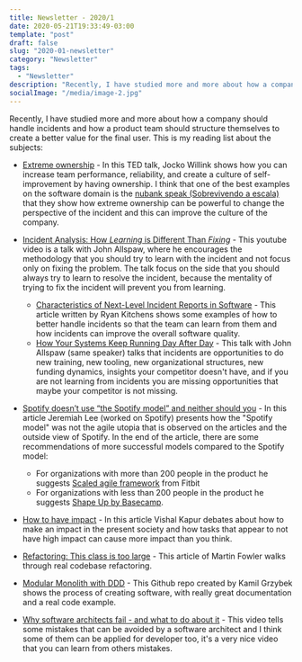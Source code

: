 ```yaml
---
title: Newsletter - 2020/1
date: 2020-05-21T19:33:49-03:00
template: "post"
draft: false
slug: "2020-01-newsletter"
category: "Newsletter"
tags:
  - "Newsletter"
description: "Recently, I have studied more and more about how a company should handle incidents and how a product team should structure themselves to create a better value for the final user. This is my reading list about the subjects..."
socialImage: "/media/image-2.jpg"
---
```


Recently, I have studied more and more about how a company should handle incidents and how a product team should structure themselves to create a better value for the final user. This is my reading list about the subjects:

- [Extreme ownership](https://www.youtube.com/watch?v=ljqra3BcqWM) - In this TED talk, Jocko Willink shows how you can increase team performance, reliability, and create a culture of self-improvement by having ownership. I think that one of the best examples on the software domain is the [nubank speak (Sobrevivendo a escala)](https://www.infoq.com/br/presentations/sobrevivendo-a-escala/) that they show how extreme ownership can be powerful to change the perspective of the incident and this can improve the culture of the company.

- [Incident Analysis: How _Learning_ is Different Than _Fixing_](https://www.youtube.com/watch?v=VFcTNH2iUBM) - This youtube video is a talk with John Allspaw, where he encourages the methodology that you should try to learn with the incident and not focus only on fixing the problem. The talk focus on the side that you should always try to learn to resolve the incident, because the mentality of trying to fix the incident will prevent you from learning.

  - [Characteristics of Next-Level Incident Reports in Software](https://www.learningfromincidents.io/blog/characteristics-of-next-level-incident-reports-in-software) - This article written by Ryan Kitchens shows some examples of how to better handle incidents so that the team can learn from them and how incidents can improve the overall software quality.
  - [How Your Systems Keep Running Day After Day](https://www.youtube.com/watch?v=xA5U85LSk0M) - This talk with John Allspaw (same speaker) talks that incidents are opportunities to do new training, new tooling, new organizational structures, new funding dynamics, insights your competitor doesn't have, and if you are not learning from incidents you are missing opportunities that maybe your competitor is not missing.

- [Spotify doesn’t use “the Spotify model” and neither should you](https://www.jeremiahlee.com/posts/failed-squad-goals/) - In this article Jeremiah Lee (worked on Spotify) presents how the "Spotify model" was not the agile utopia that is observed on the articles and the outside view of Spotify. In the end of the article, there are some recommendations of more successful models compared to the Spotify model:

  - For organizations with more than 200 people in the product he suggests [Scaled agile framework](https://www.scaledagileframework.com/) from Fitbit
  - For organizations with less than 200 people in the product he suggests [Shape Up by Basecamp](https://basecamp.com/shapeup).

- [How to have impact](https://vishalkapur.com/how-to-have-impact/) - In this article Vishal Kapur debates about how to make an impact in the present society and how tasks that appear to not have high impact can cause more impact than you think.

- [Refactoring: This class is too large](https://martinfowler.com/articles/class-too-large.html) - This article of Martin Fowler walks through real codebase refactoring.

- [Modular Monolith with DDD](https://github.com/kgrzybek/modular-monolith-with-ddd) - This Github repo created by Kamil Grzybek shows the process of creating software, with really great documentation and a real code example.

- [Why software architects fail - and what to do about it](https://www.youtube.com/watch?v=AkYDsiRVqno&feature=youtu.be&t=272) - This video tells some mistakes that can be avoided by a software architect and I think some of them can be applied for developer too, it's a very nice video that you can learn from others mistakes.
